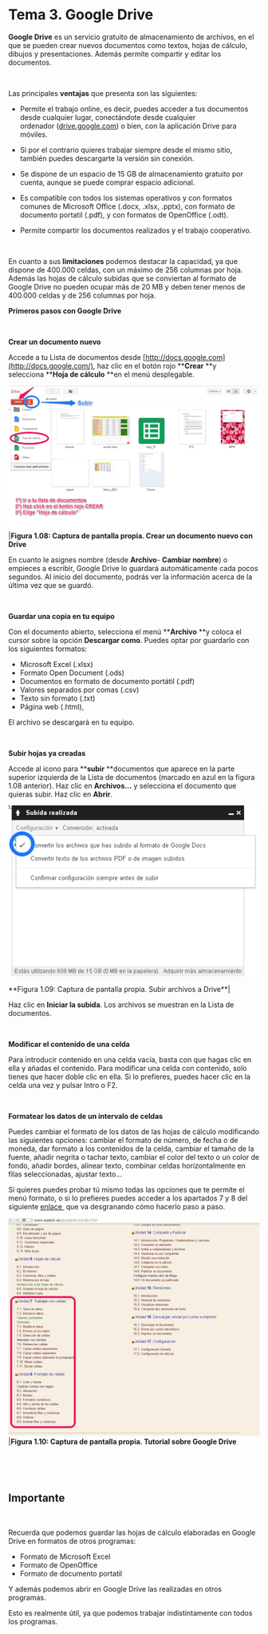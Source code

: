 
# Tema 3. Google Drive

**Google Drive** es un servicio gratuito de almacenamiento de archivos, en el que se pueden crear nuevos documentos como textos, hojas de cálculo, dibujos y presentaciones. Además permite compartir y editar los documentos.

 

Las principales **ventajas** que presenta son las siguientes:

- Permite el trabajo online, es decir, puedes acceder a tus documentos desde cualquier lugar, conectándote desde cualquier ordenador ([drive.google.com](http://www.google.com/drive/about.html?usp=ad_search&amp;gclid=CNez5uWr_bsCFc3KtAodviUAFQ)) o bien, con la aplicación Drive para móviles.

- Si por el contrario quieres trabajar siempre desde el mismo sitio, también puedes descargarte la versión sin conexión.

- Se dispone de un espacio de 15 GB de almacenamiento gratuito por cuenta, aunque se puede comprar espacio adicional.

- Es compatible con todos los sistemas operativos y con formatos comunes de Microsoft Office (.docx, .xlsx, .pptx), con formato de documento portatil (.pdf), y con formatos de OpenOffice (.odt).

- Permite compartir los documentos realizados y el trabajo cooperativo.

 

En cuanto a sus **limitaciones** podemos destacar la capacidad, ya que dispone de 400.000 celdas, con un máximo de 256 columnas por hoja. Además las hojas de cálculo subidas que se conviertan al formato de Google Drive no pueden ocupar más de 20 MB y deben tener menos de 400.000 celdas y de 256 columnas por hoja.

**Primeros pasos con Google Drive**

 

**Crear un documento nuevo**

Accede a tu Lista de documentos desde [http://docs.google.com](http://docs.google.com/), haz clic en el botón rojo ****Crear** **y selecciona ****Hoja de cálculo** **en el menú desplegable.

![](img/Figura_13.jpg)
|**Figura 1.08: Captura de pantalla propia. Crear un documento nuevo con Drive**

En cuanto le asignes nombre (desde **Archivo**- **Cambiar nombre**) o empieces a escribir, Google Drive lo guardará automáticamente cada pocos segundos. Al inicio del documento, podrás ver la información acerca de la última vez que se guardó. 

 

**Guardar una copia en tu equipo**

Con el documento abierto, selecciona el menú ****Archivo** **y coloca el cursor sobre la opción ****Descargar como****. Puedes optar por guardarlo con los siguientes formatos:

- Microsoft Excel (.xlsx)
- Formato Open Document (.ods)
- Documentos en formato de documento portátil (.pdf)
- Valores separados por comas (.csv)
- Texto sin formato (.txt)
- Página web (.html), 

El archivo se descargará en tu equipo.

 

**Subir hojas ya creadas**

Accede al icono para ****subir** **documentos que aparece en la parte superior izquierda de la Lista de documentos (marcado en azul en la figura 1.08 anterior). Haz clic en ****Archivos**...** y selecciona el documento que quieras subir. Haz clic en ****Abrir****. 

![](img/Figura_14.jpg)
<td style="text-align: center;">**Figura 1.09: Captura de pantalla propia. Subir archivos a Drive**</td>| 

Haz clic en **Iniciar la subida**. Los archivos se muestran en la Lista de documentos.

 

**Modificar el contenido de una celda**

Para introducir contenido en una celda vacía, basta con que hagas clic en ella y añadas el contenido. Para modificar una celda con contenido, solo tienes que hacer doble clic en ella. Si lo prefieres, puedes hacer clic en la celda una vez y pulsar Intro o F2.

 

**Formatear los datos de un intervalo de celdas**

Puedes cambiar el formato de los datos de las hojas de cálculo modificando las siguientes opciones: cambiar el formato de número, de fecha o de moneda, dar formato a los contenidos de la celda, cambiar el tamaño de la fuente, añadir negrita o tachar texto, cambiar el color del texto o un color de fondo, añadir bordes, alinear texto, combinar celdas horizontalmente en filas seleccionadas, ajustar texto...

Si quieres puedes probar tú mismo todas las opciones que te permite el menú formato, o si lo prefieres puedes acceder a los apartados 7 y 8 del siguiente [enlace ](http://www.aulaclic.es/googledocs/index.htm) que va desgranando cómo hacerlo paso a paso.

![](img/Figura_15.jpg)
|**Figura 1.10: Captura de pantalla propia. Tutorial sobre Google Drive**

 

 

## Importante

 

Recuerda que podemos guardar las hojas de cálculo elaboradas en Google Drive en formatos de otros programas:

- Formato de Microsoft Excel
- Formato de OpenOffice
- Formato de documento portatil

Y además podemos abrir en Google Drive las realizadas en otros programas.

Esto es realmente útil, ya que podemos trabajar indistintamente con todos los programas.

